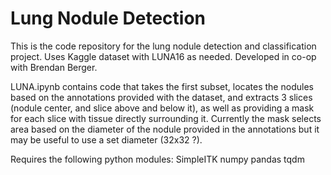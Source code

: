 # Lung Nodule Detection

This is the code repository for the lung nodule detection and classification project. Uses Kaggle dataset with LUNA16 as needed. Developed in co-op with Brendan Berger.



LUNA.ipynb contains code that takes the first subset, locates the nodules based on the annotations provided with the dataset, and extracts 3 slices (nodule center, and slice above and below it), as well as providing a mask for each slice with tissue directly surrounding it. Currently the mask selects area based on the diameter of the nodule provided in the annotations but it may be useful to use a set diameter (32x32 ?).



Requires the following python modules:
SimpleITK
numpy
pandas
tqdm
